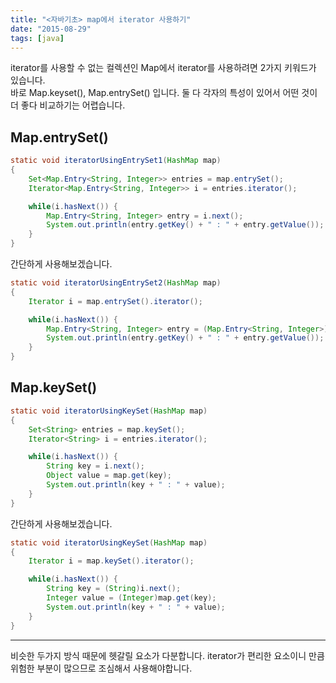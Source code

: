 ```yaml
---
title: "<자바기초> map에서 iterator 사용하기"
date: "2015-08-29"
tags: [java]
---
```


iterator를 사용할 수 없는 컬렉션인 Map에서 iterator를 사용하려면 2가지 키워드가 있습니다.  
바로 Map.keyset(), Map.entrySet() 입니다. 둘 다 각자의 특성이 있어서 어떤 것이 더 좋다 비교하기는 어렵습니다.

## Map.entrySet()

```java
static void iteratorUsingEntrySet1(HashMap map)
{
    Set<Map.Entry<String, Integer>> entries = map.entrySet();
    Iterator<Map.Entry<String, Integer>> i = entries.iterator();

    while(i.hasNext()) {
        Map.Entry<String, Integer> entry = i.next();
        System.out.println(entry.getKey() + " : " + entry.getValue());
    }
}
```

간단하게 사용해보겠습니다.

```java
static void iteratorUsingEntrySet2(HashMap map)
{
    Iterator i = map.entrySet().iterator();

    while(i.hasNext()) {
        Map.Entry<String, Integer> entry = (Map.Entry<String, Integer>)i.next();
        System.out.println(entry.getKey() + " : " + entry.getValue());
    }
}
```

## Map.keySet()

```java
static void iteratorUsingKeySet(HashMap map)
{
    Set<String> entries = map.keySet();
    Iterator<String> i = entries.iterator();

    while(i.hasNext()) {
        String key = i.next();
        Object value = map.get(key);
        System.out.println(key + " : " + value);
    }
}
```

간단하게 사용해보겠습니다.

```java
static void iteratorUsingKeySet(HashMap map)
{
    Iterator i = map.keySet().iterator();

    while(i.hasNext()) {
        String key = (String)i.next();
        Integer value = (Integer)map.get(key);
        System.out.println(key + " : " + value);
    }
}
```

---

비슷한 두가지 방식 때문에 헷갈릴 요소가 다분합니다. iterator가 편리한 요소이니 만큼 위험한 부분이 많으므로 조심해서 사용해야합니다.
